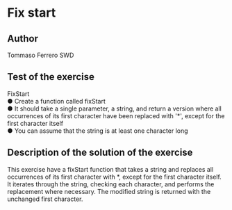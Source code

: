 # Fix start

## Author

Tommaso Ferrero SWD

## Test of the exercise

FixStart  
● Create a function called fixStart  
● It should take a single parameter, a string, and return a version where all occurrences of its first character have been replaced with '*', except for the first character itself  
● You can assume that the string is at least one character long  

## Description of the solution of the exercise

This exercise have a fixStart function that takes a string and replaces all occurrences of its first character with *, except for the first character itself. It iterates through the string, checking each character, and performs the replacement where necessary. The modified string is returned with the unchanged first character.
